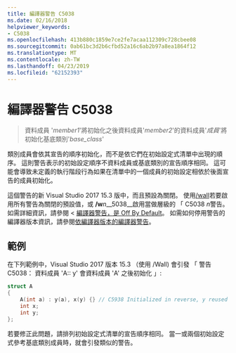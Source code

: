 ```yaml
---
title: 編譯器警告 C5038
ms.date: 02/16/2018
helpviewer_keywords:
- C5038
ms.openlocfilehash: 413b880c1859e7ce2fe7acaa112309c728cbee08
ms.sourcegitcommit: 0ab61bc3d2b6cfbd52a16c6ab2b97a8ea1864f12
ms.translationtype: MT
ms.contentlocale: zh-TW
ms.lasthandoff: 04/23/2019
ms.locfileid: "62152393"
---
```

# <a name="compiler-warning-c5038"></a>編譯器警告 C5038

> 資料成員 '*member1*'將初始化之後資料成員'*member2*'的資料成員'*成員*'將初始化基底類別'*base_class*'

類別成員會依其宣告的順序初始化，而不是依它們在初始設定式清單中出現的順序。 這則警告表示的初始設定順序不資料成員或基底類別的宣告順序相同。 這可能會導致未定義的執行階段行為如果在清單中的一個成員的初始設定相依於後面宣告的成員初始化。

這個警告的新 Visual Studio 2017 15.3 版中，而且預設為關閉。 使用[/wall](../../build/reference/compiler-option-warning-level.md)若要啟用所有警告為關閉的預設值，或 __/w__*n*__5038__啟用當做層級的 「 C5038 *n*警告。 如需詳細資訊，請參閱 <<c0> [ 編譯器警告，是 Off By Default](../../preprocessor/compiler-warnings-that-are-off-by-default.md)。 如需如何停用警告的編譯器版本資訊，請參閱[依編譯器版本的編譯器警告](compiler-warnings-by-compiler-version.md)。

## <a name="example"></a>範例

在下列範例中，Visual Studio 2017 版本 15.3 （使用 /Wall) 會引發 「 警告 C5038： 資料成員 'A:: y' 會資料成員 'A' 之後初始化 」:

```cpp
struct A
{
    A(int a) : y(a), x(y) {} // C5938 Initialized in reverse, y reused
    int x;
    int y;
};
```

若要修正此問題，請排列初始設定式清單的宣告順序相同。 當一或兩個初始設定式參考基底類別成員時，就會引發類似的警告。
